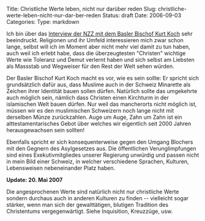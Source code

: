 Title: Christliche Werte leben, nicht nur darüber reden
Slug: christliche-werte-leben-nicht-nur-dar-ber-reden
Status: draft
Date: 2006-09-03
Categories:
Type: markdown

Ich bin über das [Interview der NZZ mit dem Basler Bischof Kurt Koch](http://www.nzz.ch/2006/09/03/il/articleEFOD2.html) sehr beeindruckt. Religionen und ihr Umfeld interessieren mich zwar schon lange, selbst will ich im Moment aber nicht mehr viel damit zu tun haben, auch weil ich erlebt habe, dass die überzeugtesten "Christen" wichtige Werte wie Toleranz und Demut verlernt haben und sich selbst am Liebsten als Massstab und Wegweiser für den Rest der Welt sehen würden.

Der Basler Bischof Kurt Koch macht es vor, wie es sein sollte: Er spricht sich grundsätzlich dafür aus, dass Muslime auch in der Schweiz Minarette als Zeichen ihrer Identität bauen sollen dürfen. Natürlich sollte das umgekehrte auch möglich sein, nämlich dass Christen einen Kirchturm in der islamischen Welt bauen dürfen. Nur weil das mancherorts nicht möglich ist, müssen wir es den muslimischen Schweizern noch lange nicht mit derselben Münze zurückzahlen. Auge um Auge, Zahn um Zahn ist ein alttestamentarisches Gebot über welches wir eigentlich seit 2000 Jahren herausgewachsen sein sollten!

Ebenfalls spricht er sich konsequenterweise gegen den Umgang Blochers mit den Gegnern des Asylgesetzes aus. Die öffentlichen Verunglimpfungen sind eines Exekutivmitgliedes unserer Regierung unwürdig und passen nicht in mein Bild einer Schweiz, in welcher verschiedene Sprachen, Kulturen, Lebensweisen nebeneinander Platz haben.

**Update: 20. Mai 2007**

Die angesprochenen Werte sind natürlich nicht nur christliche Werte sondern durchaus auch in anderen Kulturen zu finden -- vielleicht sogar stärker, wenn man sich der gewalttätigen, blutigen Tradition des Christentums vergegenwärtigt. Siehe Inquisition, Kreuzzüge, usw.
